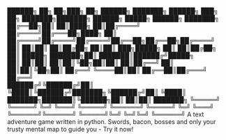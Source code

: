 ██████╗ ██╗   ██╗███╗   ██╗ ██████╗ ███████╗ ██████╗ ███╗   ██╗    ███████╗███████╗ ██████╗ █████╗ ██████╗ ███████╗
██╔══██╗██║   ██║████╗  ██║██╔════╝ ██╔════╝██╔═══██╗████╗  ██║    ██╔════╝██╔════╝██╔════╝██╔══██╗██╔══██╗██╔════╝
██║  ██║██║   ██║██╔██╗ ██║██║  ███╗█████╗  ██║   ██║██╔██╗ ██║    █████╗  ███████╗██║     ███████║██████╔╝█████╗  
██║  ██║██║   ██║██║╚██╗██║██║   ██║██╔══╝  ██║   ██║██║╚██╗██║    ██╔══╝  ╚════██║██║     ██╔══██║██╔═══╝ ██╔══╝  
██████╔╝╚██████╔╝██║ ╚████║╚██████╔╝███████╗╚██████╔╝██║ ╚████║    ███████╗███████║╚██████╗██║  ██║██║     ███████╗
╚═════╝  ╚═════╝ ╚═╝  ╚═══╝ ╚═════╝ ╚══════╝ ╚═════╝ ╚═╝  ╚═══╝    ╚══════╝╚══════╝ ╚═════╝╚═╝  ╚═╝╚═╝     ╚══════╝
A text adventure game written in python. Swords, bacon, bosses and only your trusty mental map to guide you - Try it now!
